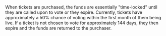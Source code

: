 When tickets are purchased, the funds are essentially "time-locked" until they are called upon to vote or they expire.  Currently, tickets have approximately a 50% chance of voting within the first month of them being live.  If a ticket is not chosen to vote for approximately 144 days, they then expire and the funds are returned to the purchaser.